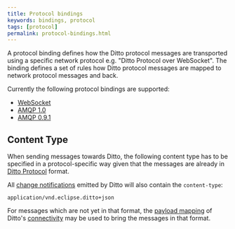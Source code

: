 ```yaml
---
title: Protocol bindings
keywords: bindings, protocol
tags: [protocol]
permalink: protocol-bindings.html
---
```


A protocol binding defines how the Ditto protocol messages are transported using a specific network protocol e.g.
"Ditto Protocol over WebSocket".
The binding defines a set of rules how Ditto protocol messages are mapped to network protocol messages and back.

Currently the following protocol bindings are supported:

* [WebSocket](httpapi-protocol-bindings-websocket.html)
* [AMQP 1.0](connectivity-protocol-bindings-amqp10.html)
* [AMQP 0.9.1](connectivity-protocol-bindings-amqp091.html)


## Content Type

When sending messages towards Ditto, the following content type has to be specified in a protocol-specific way given that
the messages are already in [Ditto Protocol](protocol-overview.html) format.

All [change notifications](basic-changenotifications.html) emitted by Ditto will also contain the `content-type`:

```
application/vnd.eclipse.ditto+json
```

For messages which are not yet in that format, the [payload mapping](connectivity-mapping.html) of Ditto's 
[connectivity](connectivity-overview.html) may be used to bring the messages in that format.
